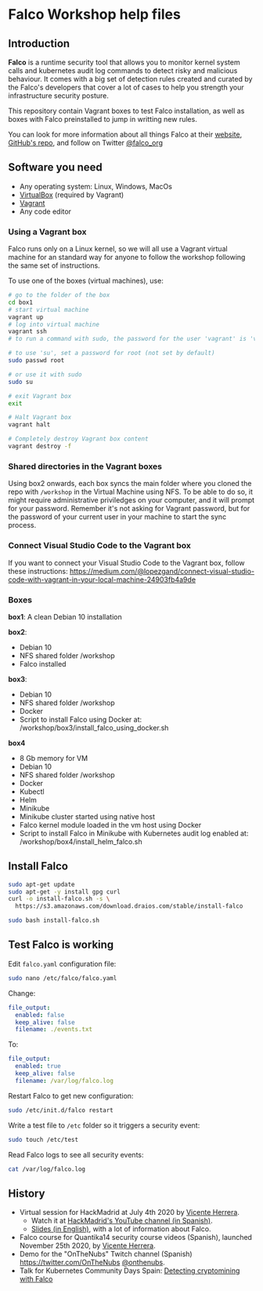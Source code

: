 # Falco Workshop help files

## Introduction

**Falco** is a runtime security tool that allows you to monitor kernel system calls and kubernetes audit log commands to detect risky and malicious behaviour. It comes with a big set of detection rules created and curated by the Falco's developers that cover a lot of cases to help you strength your infrastructure security posture.

This repository contain Vagrant boxes to test Falco installation, as well as boxes with Falco preinstalled to jump in writting new rules.

You can look for more information about all things Falco at their [website](https://falco.org/), [GitHub's repo](https://github.com/falcosecurity/falco), and follow on Twitter [@falco_org](https://twitter.com/falco_org)

## Software you need

* Any operating system: Linux, Windows, MacOs
* [VirtualBox](https://www.virtualbox.org) (required by Vagrant)
* [Vagrant](https://www.vagrantup.com/)
* Any code editor

### Using a Vagrant box

Falco runs only on a Linux kernel, so we will all use a Vagrant virtual machine for an standard way for anyone to follow the workshop following the same set of instructions. 

To use one of the boxes (virtual machines), use:
```bash
# go to the folder of the box
cd box1
# start virtual machine
vagrant up
# log into virtual machine
vagrant ssh
# to run a command with sudo, the password for the user 'vagrant' is 'vagrant'

# to use 'su', set a password for root (not set by default)
sudo passwd root

# or use it with sudo
sudo su

# exit Vagrant box
exit

# Halt Vagrant box
vagrant halt

# Completely destroy Vagrant box content
vagrant destroy -f
```
### Shared directories in the Vagrant boxes

Using box2 onwards, each box syncs the main folder where you cloned the repo with `/workshop` in the Virtual Machine using NFS. To be able to do so, it might require administrative priviledges on your computer, and it will prompt for your password. Remember it's not asking for Vagrant password, but for the password of your current user in your machine to start the sync process.

### Connect Visual Studio Code to the Vagrant box

If you want to connect your Visual Studio Code to the Vagrant box, follow these instructions:
https://medium.com/@lopezgand/connect-visual-studio-code-with-vagrant-in-your-local-machine-24903fb4a9de

### Boxes

**box1**: A clean Debian 10 installation

**box2**: 
 * Debian 10
 * NFS shared folder /workshop
 * Falco installed

**box3**: 
* Debian 10 
* NFS shared folder /workshop
* Docker
* Script to install Falco using Docker at: /workshop/box3/install_falco_using_docker.sh

**box4**
 * 8 Gb memory for VM
 * Debian 10
 * NFS shared folder /workshop
 * Docker
 * Kubectl
 * Helm
 * Minikube
 * Minikube cluster started using native host
 * Falco kernel module loaded in the vm host using Docker
 * Script to install Falco in Minikube with Kubernetes audit log enabled at: /workshop/box4/install_helm_falco.sh

## Install Falco

```bash
sudo apt-get update
sudo apt-get -y install gpg curl
curl -o install-falco.sh -s \
  https://s3.amazonaws.com/download.draios.com/stable/install-falco

sudo bash install-falco.sh
```

## Test Falco is working

Edit `falco.yaml` configuration file:

```bash
sudo nano /etc/falco/falco.yaml
```

Change:

```yaml
file_output:
  enabled: false
  keep_alive: false
  filename: ./events.txt
```

To:

```yaml
file_output:
  enabled: true
  keep_alive: false
  filename: /var/log/falco.log
```

Restart Falco to get new configuration:

```bash
sudo /etc/init.d/falco restart
```

Write a test file to `/etc` folder so it triggers a security event:

```bash
sudo touch /etc/test
```

Read Falco logs to see all security events:

```bash
cat /var/log/falco.log
```
## History

* Virtual session for HackMadrid at July 4th 2020 by [Vicente Herrera](https://twitter.com/vicen_herrera).
  * Watch it at [HackMadrid's YouTube channel (in Spanish)](https://www.youtube.com/channel/UCSfK57ch6tQHzUuc1_-YbcA).
  * [Slides (in English)](https://bit.ly/falcoworkshop), with a lot of information about Falco.
* Falco course for Quantika14 security course videos (Spanish), launched November 25th 2020, by [Vicente Herrera](https://twitter.com/vicen_herrera).
* Demo for the "OnTheNubs" Twitch channel (Spanish) https://twitter.com/OnTheNubs [@onthenubs](https://twitter.com/OnTheNubs).
* Talk for Kubernetes Community Days Spain: [Detecting cryptomining with Falco](https://community.cncf.io/events/details/cncf-kcd-spain-presents-kubernetes-community-days-spain/)

